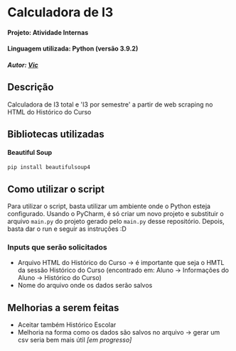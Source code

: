# Calculadora de I3
#### Projeto: Atividade Internas
#### Linguagem utilizada: Python (versão 3.9.2)
##### Autor: [Vic](https://github.com/vickyad)


## Descrição
Calculadora de I3 total e 'I3 por semestre' a partir de web scraping no HTML do Histórico do Curso


## Bibliotecas utilizadas
#### Beautiful Soup
```
pip install beautifulsoup4
```


## Como utilizar o script
Para utilizar o script, basta utilizar um ambiente onde o Python esteja configurado. Usando o PyCharm, é só criar um novo projeto e substituir o arquivo `main.py` do projeto gerado pelo `main.py` desse repositório. Depois, basta dar o run e seguir as instruções :D

### Inputs que serão solicitados
- Arquivo HTML do Histórico do Curso -> é importante que seja o HMTL da sessão Histórico do Curso (encontrado em: Aluno -> Informações do Aluno -> Histórico do Curso)
- Nome do arquivo onde os dados serão salvos


## Melhorias a serem feitas
- Aceitar também Histórico Escolar
- Melhoria na forma como os dados são salvos no arquivo -> gerar um csv seria bem mais útil *[em progresso]*
